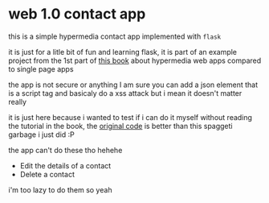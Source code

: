 # web 1.0 contact app
this is a simple hypermedia contact app implemented with `flask`

it is just for a litle bit of fun and learning flask,
it is part of an example project from the 1st part of
[this book](https://hypermedia.systems) about hypermedia web apps
compared to single page apps

the app is not secure or anything I am sure you can add a json element
that is a script tag and basicaly do a xss attack but i mean it doesn't matter really 

it is just here because i wanted to test if i can do it myself without reading
the tutorial in the book, the [original code](https://github.com/bigskysoftware/contact-app) 
is better than this spaggeti garbage i just did :P

the app can't do these tho hehehe
- Edit the details of a contact
- Delete a contact

i'm too lazy to do them so yeah
